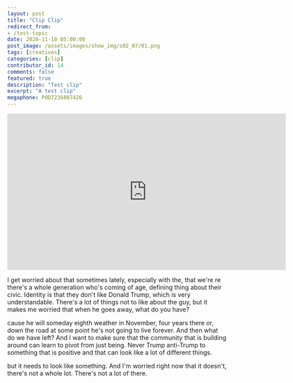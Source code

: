 ```yaml
---
layout: post
title: "Clip Clip"
redirect_from:
- /test-topic
date: 2020-11-10 05:00:00
post_image: /assets/images/show_img/s02_07/01.png
tags: [creatives]
categories: [clip]
contributor_id: 14
comments: false
featured: true
description: "Test clip"
excerpt: "A test clip"
megaphone: POD7236807426
---
```


<iframe src="https://share.descript.com/embed/EaKK6vWW00q" width="640" height="360" frameborder="0" allowfullscreen></iframe>

I get  worried about that sometimes lately, especially with the, that we're re there's a whole generation who's coming of age, defining thing about their civic. Identity is that they don't like Donald Trump, which is very understandable. There's a lot of things not to like about the guy, but it makes me worried that when he goes away, what do you have?

cause he will someday eighth weather in November, four years there or, down the road at some point he's not going to live forever. And then what do we have left? And I want to make sure that the community that is building around can learn to pivot from just being. Never Trump anti-Trump to something that is positive and that can look like a lot of different things.

but it needs to look like something. And I'm worried right now that it doesn't, there's not a whole lot. There's not a lot of there.